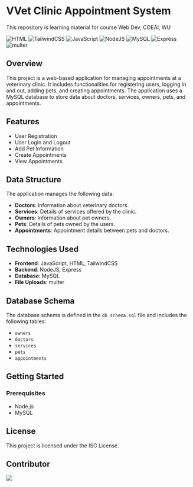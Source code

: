 # VVet Clinic Appointment System
This repository is learning material for course Web Dev, COEAI, WU

![HTML](https://img.shields.io/badge/HTML-5-orange)
![TailwindCSS](https://img.shields.io/badge/TailwindCSS-1.9.6-blue)
![JavaScript](https://img.shields.io/badge/JavaScript-ES6-yellow)
![NodeJS](https://img.shields.io/badge/NodeJS-14.15.1-green)
![MySQL](https://img.shields.io/badge/MySQL-8.0-blue)
![Express](https://img.shields.io/badge/Express-4.17.1-lightgrey)
![multer](https://img.shields.io/badge/multer-1.4.2-red)

## Overview
This project is a web-based application for managing appointments at a veterinary clinic. It includes functionalities for registering users, logging in and out, adding pets, and creating appointments. The application uses a MySQL database to store data about doctors, services, owners, pets, and appointments.

## Features
- User Registration
- User Login and Logout
- Add Pet Information
- Create Appointments
- View Appointments

## Data Structure
The application manages the following data:
- **Doctors**: Information about veterinary doctors.
- **Services**: Details of services offered by the clinic.
- **Owners**: Information about pet owners.
- **Pets**: Details of pets owned by the users.
- **Appointments**: Appointment details between pets and doctors.

## Technologies Used
- **Frontend**: JavaScript, HTML, TailwindCSS
- **Backend**: NodeJS, Express
- **Database**: MySQL
- **File Uploads**: multer

## Database Schema
The database schema is defined in the `db_schema.sql` file and includes the following tables:
- `owners`
- `doctors`
- `services`
- `pets`
- `appointments`

## Getting Started
### Prerequisites
- Node.js
- MySQL

## License
This project is licensed under the ISC License.

## Contributor
<a href="https://github.com/OWNER/REPO/graphs/contributors">
  <img src="[https://contrib.rocks/image?repo=OWNER/REPO](https://github.com/mlkklkhl)" />
</a>
